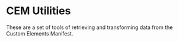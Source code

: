 

# CEM Utilities

These are a set of tools of retrieving and transforming data from the Custom Elements Manifest.
